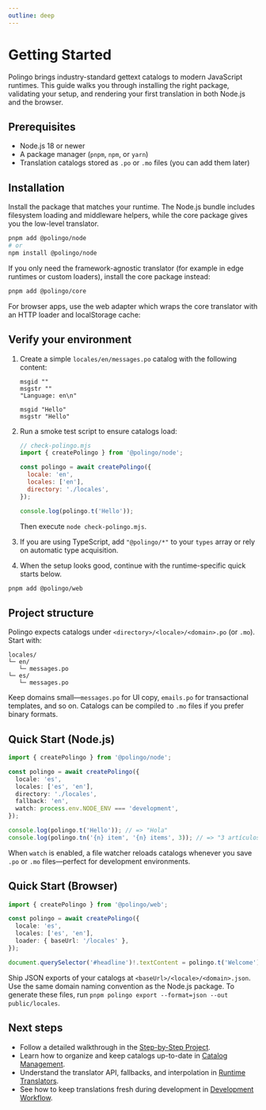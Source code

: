 ```yaml
---
outline: deep
---
```


# Getting Started

Polingo brings industry-standard gettext catalogs to modern JavaScript runtimes. This guide walks you through installing the right package, validating your setup, and rendering your first translation in both Node.js and the browser.

## Prerequisites

- Node.js 18 or newer
- A package manager (`pnpm`, `npm`, or `yarn`)
- Translation catalogs stored as `.po` or `.mo` files (you can add them later)

## Installation

Install the package that matches your runtime. The Node.js bundle includes filesystem loading and middleware helpers, while the core package gives you the low-level translator.

```bash
pnpm add @polingo/node
# or
npm install @polingo/node
```

If you only need the framework-agnostic translator (for example in edge runtimes or custom loaders), install the core package instead:

```bash
pnpm add @polingo/core
```

For browser apps, use the web adapter which wraps the core translator with an HTTP loader and localStorage cache:

## Verify your environment

1. Create a simple `locales/en/messages.po` catalog with the following content:

   ```
   msgid ""
   msgstr ""
   "Language: en\n"

   msgid "Hello"
   msgstr "Hello"
   ```

2. Run a smoke test script to ensure catalogs load:

   ```js
   // check-polingo.mjs
   import { createPolingo } from '@polingo/node';

   const polingo = await createPolingo({
     locale: 'en',
     locales: ['en'],
     directory: './locales',
   });

   console.log(polingo.t('Hello'));
   ```

   Then execute `node check-polingo.mjs`.

3. If you are using TypeScript, add `"@polingo/*"` to your `types` array or rely on automatic type acquisition.
4. When the setup looks good, continue with the runtime-specific quick starts below.

```bash
pnpm add @polingo/web
```

## Project structure

Polingo expects catalogs under `<directory>/<locale>/<domain>.po` (or `.mo`). Start with:

```
locales/
└─ en/
   └─ messages.po
└─ es/
   └─ messages.po
```

Keep domains small—`messages.po` for UI copy, `emails.po` for transactional templates, and so on. Catalogs can be compiled to `.mo` files if you prefer binary formats.

## Quick Start (Node.js)

```ts
import { createPolingo } from '@polingo/node';

const polingo = await createPolingo({
  locale: 'es',
  locales: ['es', 'en'],
  directory: './locales',
  fallback: 'en',
  watch: process.env.NODE_ENV === 'development',
});

console.log(polingo.t('Hello')); // => "Hola"
console.log(polingo.tn('{n} item', '{n} items', 3)); // => "3 artículos"
```

When `watch` is enabled, a file watcher reloads catalogs whenever you save `.po` or `.mo` files—perfect for development environments.

## Quick Start (Browser)

```ts
import { createPolingo } from '@polingo/web';

const polingo = await createPolingo({
  locale: 'es',
  locales: ['es', 'en'],
  loader: { baseUrl: '/locales' },
});

document.querySelector('#headline')!.textContent = polingo.t('Welcome');
```

Ship JSON exports of your catalogs at `<baseUrl>/<locale>/<domain>.json`. Use the same domain naming convention as the Node.js package. To generate these files, run `pnpm polingo export --format=json --out public/locales`.

## Next steps

- Follow a detailed walkthrough in the [Step-by-Step Project](/guide/step-by-step-guide).
- Learn how to organize and keep catalogs up-to-date in [Catalog Management](/guide/catalog-management).
- Understand the translator API, fallbacks, and interpolation in [Runtime Translators](/guide/runtime).
- See how to keep translations fresh during development in [Development Workflow](/guide/development-workflow).
